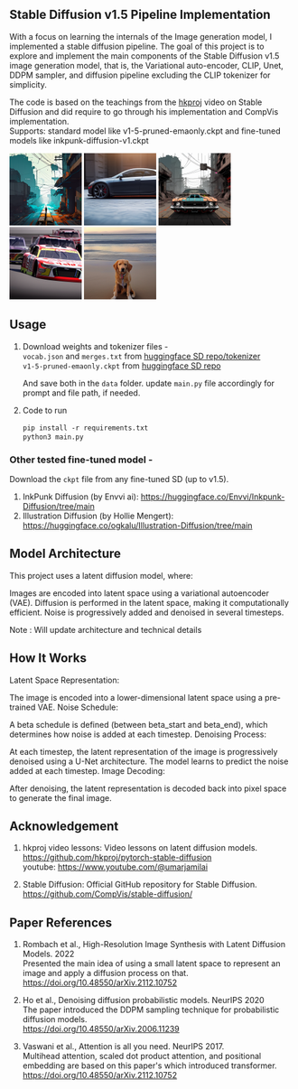 ## Stable Diffusion v1.5 Pipeline Implementation

With a focus on learning the internals of the Image generation model, I implemented a stable diffusion pipeline. The goal of this project is to explore and implement the main components of the Stable Diffusion v1.5 image generation model, that is, the Variational auto-encoder, CLIP, Unet, DDPM sampler, and diffusion pipeline excluding the CLIP tokenizer for simplicity.

The code is based on the teachings from the [hkproj](https://github.com/hkproj) video on Stable Diffusion and did require to go through his implementation and CompVis implementation. \
Supports: standard model like v1-5-pruned-emaonly.ckpt and fine-tuned models like inkpunk-diffusion-v1.ckpt

<span>
<img title="soldier" alt="Alt text" src="data/outputs/lone_soldier.png" height="128">
<img title="car" alt="Alt text" src="data/outputs/car.png" height="128">
<img title="muscle_car" alt="I" src="data/outputs/muscle_car.png" height="128">
<img title="muscle_car" alt="Alt text" src="data/outputs/output.png" height="128">
<img title="dog" alt="Alt text" src="data/outputs/dog.png" height="128">
</span>

## Usage
1. Download weights and tokenizer files - \
   `vocab.json` and `merges.txt` from [huggingface SD repo/tokenizer](https://huggingface.co/stable-diffusion-v1-5/stable-diffusion-v1-5/tree/main/tokenizer) \
    `v1-5-pruned-emaonly.ckpt` from [huggingface SD repo](https://huggingface.co/stable-diffusion-v1-5/stable-diffusion-v1-5/tree/main)
   
   And save both in the `data` folder.
   update `main.py` file accordingly for prompt and file path, if needed.
   
3. Code to run
   ```
   pip install -r requirements.txt
   python3 main.py
   ```
### Other tested fine-tuned model -
Download the `ckpt` file from any fine-tuned SD (up to v1.5).

1. InkPunk Diffusion (by Envvi ai): https://huggingface.co/Envvi/Inkpunk-Diffusion/tree/main
2. Illustration Diffusion (by Hollie Mengert): https://huggingface.co/ogkalu/Illustration-Diffusion/tree/main
   
## Model Architecture
This project uses a latent diffusion model, where:

Images are encoded into latent space using a variational autoencoder (VAE).
Diffusion is performed in the latent space, making it computationally efficient.
Noise is progressively added and denoised in several timesteps.

Note : Will update architecture and technical details

## How It Works
Latent Space Representation:

The image is encoded into a lower-dimensional latent space using a pre-trained VAE.
Noise Schedule:

A beta schedule is defined (between beta_start and beta_end), which determines how noise is added at each timestep.
Denoising Process:

At each timestep, the latent representation of the image is progressively denoised using a U-Net architecture.
The model learns to predict the noise added at each timestep.
Image Decoding:

After denoising, the latent representation is decoded back into pixel space to generate the final image.

## Acknowledgement
1. hkproj video lessons: Video lessons on latent diffusion models. \
https://github.com/hkproj/pytorch-stable-diffusion \
youtube: https://www.youtube.com/@umarjamilai


2. Stable Diffusion: Official GitHub repository for Stable Diffusion. \
https://github.com/CompVis/stable-diffusion/

## Paper References
1. Rombach et al., High-Resolution Image Synthesis with Latent Diffusion Models. 2022\
Presented the main idea of using a small latent space to represent an image and apply a diffusion process on that.\
https://doi.org/10.48550/arXiv.2112.10752
2. Ho et al., Denoising diffusion probabilistic models. NeurIPS 2020 \
The paper introduced the DDPM sampling technique for probabilistic diffusion models.\
https://doi.org/10.48550/arXiv.2006.11239

3. Vaswani et al., Attention is all you need. NeurIPS 2017. \
Multihead attention, scaled dot product attention, and positional embedding are based on this paper's which introduced transformer. \
https://doi.org/10.48550/arXiv.2112.10752
